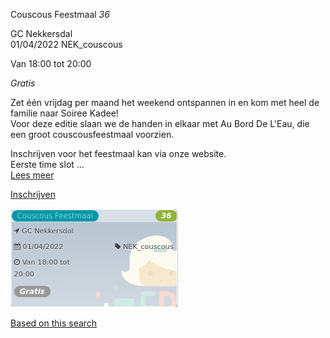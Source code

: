 Couscous Feestmaal *36*

GC Nekkersdal  
01/04/2022 NEK\_couscous  

Van 18:00 tot 20:00

*Gratis*

  

  

Zet één vrijdag per maand het weekend ontspannen in en kom met heel de familie naar Soiree Kadee!  
Voor deze editie slaan we de handen in elkaar met Au Bord De L'Eau, die een groot couscousfeestmaal voorzien.  
  
Inschrijven voor het feestmaal kan via onze website.  
Eerste time slot ...  
[Lees meer](https://tickets.vgc.be/activity/subscribe/NEK_couscous)

[Inschrijven](https://tickets.vgc.be/activity/subscribe/NEK_couscous)

![](75119.png)

[Based on this search](https://tickets.vgc.be/activity/index?&vrijeplaatsen=1&Age%5B%5D=3%2C5&entity=241)